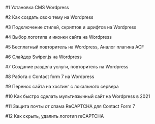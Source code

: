 <p>#1 Установка CMS Wordpress</p>
<p>#2 Как создать свою тему на Wordpress</p>
<p>#3 Подключение стилей, скриптов и шрифтов на Wordpress</p>
<p>#4 Выбор логотипа и иконки сайта на Wordpress</p>
<p>#5 Бесплатный повторитель на Wordpress, Аналог плагина ACF</p>
<p>#6 Слайдер Swiper.js на Wordpress</p>
<p>#7 Создание раздела услуги, повторитель на Wordpress</p>
<p>#8 Работа с Contact form 7 на Wordpress</p>
<p>#9 Перенос сайта на хостинг с локального сервера</p>
<p>#10 Как быстро сделать мультиязычный сайт на Wordpress в 2021</p>
<p>#11 Защита почты от спама ReCAPTCHA для Contact Form 7</p>
<p>#12 Как скрыть, удалить логотип reCAPTCHA</p>
